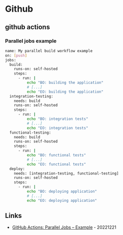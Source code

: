 # Github

## github actions

### Parallel jobs example

```bash
name: My parallel build workflow example
on: [push]
jobs:
  build:
    runs-on: self-hosted
    steps:
      - run: |
          echo "BO: building the application"
          # [...]
          echo "EO: building the application"
  integration-testing:
    needs: build
    runs-on: self-hosted
    steps:
      - run: |
          echo "BO: integration tests"
          # [...]
          echo "EO: integration tests"
  functional-testing:
    needs: build
    runs-on: self-hosted
    steps:
      - run: |
          echo "BO: functional tests"
          # [...]
          echo "EO: functional tests"
  deploy:
    needs: [integration-testing, functional-testing]
    runs-on: self-hosted
    steps:
      - run: |
          echo "BO: deploying application"
          # [...]
          echo "EO: deploying application"
```

## Links

* [GitHub Actions: Parallel Jobs – Example](https://www.shellhacks.com/github-actions-parallel-jobs-example/) - 20221221

